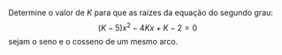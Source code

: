 Determine o valor de $K$ para que as raízes da equação do segundo grau:
$$
    (K-5) x^2 - 4Kx + K - 2 = 0
$$
sejam o seno e o cosseno de um mesmo arco.